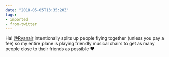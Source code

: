 ```yaml
---
date: "2018-05-05T13:35:20Z"
tags:
- imported
- from-twitter
---
```

Ha! [@Ryanair](/twitter/#/Ryanair) intentionally splits up people flying together \(unless you pay a fee) so my entire plane is playing friendly musical chairs to get as many people close to their friends as possible ♥️
